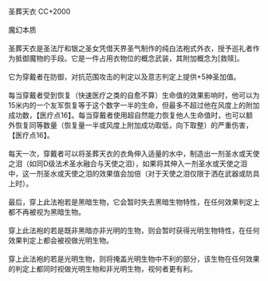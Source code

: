 <title>圣葬天衣</title>
<meta name="GENERATOR" content="WinCHM">
<meta http-equiv="Content-Type" content="text/html; charset=gb2312">

<br>圣葬天衣 CC+2000
<br>
<br>魔幻本质
<br>
<br>圣葬天衣是圣法厅和银之圣女凭借天界圣气制作的纯白法袍式外衣，授予巡礼者作为抵御魔物的手段。它是一件占用衣物位的概念武装，其附加概念为[救赎]。
<br>
<br>它为穿戴者在防御，对抗范围攻击的判定以及意志判定上提供+5神圣加值。
<br>
<br>每当穿戴者受到恢复（快速医疗之类的自愈不算）生命值的效果影响时，他可以为15米内的一个友军恢复等于这个数字一半的生命，但最多不超过他在风度上的附加成功数，【医疗点16】。每当穿戴者使用超自然能力恢复他人生命值时，也可以额外恢复同等数量（恢复量一半或风度上附加成功取低，向下取整）的严重伤害，【医疗点16】。
<br>
<br>每天一次，穿戴者可以将圣葬天衣的衣角伸入适量的水中，制造出一剂圣水或天使之泪（如同D级法术圣水融合与天使之泪），如果将其伸入一剂圣水或天使之泪中，这一剂圣水或天使之泪的效果值会加倍（对于天使之泪仅限于洒在武器或防具上时）。
<br>
<br>最后，穿上此法袍若是黑暗生物，它会暂时失去黑暗生物特性，在任何效果判定上都不再被视为黑暗生物。
<br>
<br>穿上此法袍的若是既非黑暗亦非光明的生物，则会暂时获得光明生物特性，在任何效果判定上都会被视做光明生物。
<br>
<br>穿上此法袍的若是光明生物，则将掩盖光明生物中不利的部分，该生物在任何效果的判定上都同时视做光明生物和非光明生物，视何者更有利。
<br>